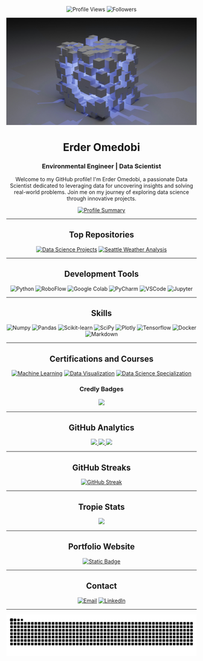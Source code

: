 <div align="center">

![Profile Views](https://komarev.com/ghpvc/?username=Omedobi&style=flat&labelColor=red&logo=github&label=PROFILE+VIEWS&color=971901)
![Followers](https://img.shields.io/github/followers/Omedobi?color=971901&logo=github&label=FOLLOWERS)

![Data Science Banner](https://github.com/Omedobi/Omedobi/blob/26daf52af7bcc117e5cccfa0e352a0e8e3eba54f/img/data-science.jpg)

# Erder Omedobi
### Environmental Engineer | Data Scientist 

Welcome to my GitHub profile! I'm Erder Omedobi, a passionate Data Scientist dedicated to leveraging data for uncovering insights and solving real-world problems. Join me on my journey of exploring data science through innovative projects.

[![Profile Summary](https://github-profile-summary-cards.vercel.app/api/cards/profile-details?username=Omedobi&theme=dark)](https://github.com/Omedobi)

---

## Top Repositories

[![Data Science Projects](https://github-readme-stats.vercel.app/api/pin/?username=Omedobi&theme=dark&hide_border=true&repo=Data-Science-Projects)](https://github.com/Omedobi/Data-Science-Projects)
[![Seattle Weather Analysis](https://github-readme-stats.vercel.app/api/pin/?username=Omedobi&theme=dark&hide_border=true&repo=Seattle-weather-analysis-and-forcast)](https://github.com/Omedobi/Seattle-weather-analysis-and-forcast)

---

## Development Tools

![Python](https://img.shields.io/badge/Python-FFD43B?style=for-the-badge&logo=python&logoColor=blue)
![RoboFlow](https://img.shields.io/badge/Roboflow-FYH83B?style=for-the-badge&logo=roboflow&logoColor=red)
![Google Colab](https://img.shields.io/badge/Colab-F9AB00?style=for-the-badge&logo=googlecolab&color=525252)
![PyCharm](https://img.shields.io/badge/PyCharm-000000.svg?&style=for-the-badge&logo=PyCharm&logoColor=white)
![VSCode](https://img.shields.io/badge/VSCode-0078D4?style=for-the-badge&logo=visual%20studio%20code&logoColor=white)
![Jupyter](https://img.shields.io/badge/Jupyter-FAC898?style=for-the-badge&logo=jupyter&logoColor=Orange)

---

## Skills

![Numpy](https://img.shields.io/badge/Numpy-777BB4?style=for-the-badge&logo=numpy&logoColor=white)
![Pandas](https://img.shields.io/badge/Pandas-2C2D72?style=for-the-badge&logo=pandas&logoColor=white)
![Scikit-learn](https://img.shields.io/badge/scikit_learn-F7931E?style=for-the-badge&logo=scikit-learn&logoColor=white)
![SciPy](https://img.shields.io/badge/SciPy-654FF0?style=for-the-badge&logo=SciPy&logoColor=white)
![Plotly](https://img.shields.io/badge/Plotly-239120?style=for-the-badge&logo=plotly&logoColor=white)
![Tensorflow](https://img.shields.io/badge/Tensorflow-734BB4?style=for-the-badge&logo=tensorflow&logoColor=white)
![Docker](https://img.shields.io/badge/Docker-856LB4?style=for-the-badge&logo=docker&logoColor=white)
![Markdown](https://img.shields.io/badge/Markdown-000000?style=for-the-badge&logo=markdown&logoColor=white)

---

## Certifications and Courses

[![Machine Learning](https://img.shields.io/badge/Machine%20Learning-Python-%20?style=flat&logo=coursera&color=blue)](https://www.coursera.org/account/accomplishments/certificate/6CMFAZYLRSXK)
[![Data Visualization](https://img.shields.io/badge/Data%20Visualization-Python-%20?style=flat&logo=coursera&color=blue)](https://www.coursera.org/account/accomplishments/certificate/CMXG3FZC6776)
[![Data Science Specialization](https://img.shields.io/badge/Data%20Science-Specialization-%20?style=flat&logo=coursera&color=blue)](https://www.coursera.org/account/accomplishments/specialization/certificate/KU8UXKH7DKJF)

### Credly Badges

[<img src="https://images.credly.com/size/220x220/images/b47e9b58-7f54-4981-b156-5e7d354c8215/Professional_Certificate_-_Data_Science.png" width="75"/>](https://www.credly.com/badges/0e625b61-3ddc-4a91-8e15-2e1beaa97651/)

---

## GitHub Analytics
[<img height="180em" src="https://github-readme-stats-eight-theta.vercel.app/api?username=Omedobi&show_icons=true&theme=dark&hide_border=true&include_all_commits=true&count_private=true"/> <img height="180em" src="https://github-readme-stats.vercel.app/api/top-langs/?username=Omedobi&layout=compact&theme=dark&hide_border=true"/> ![](http://github-profile-summary-cards.vercel.app/api/cards/productive-time?username=Omedobi&show_icons=true&theme=dark&utcOffset=8)](https://github.com/Omedobi)

---

## GitHub Streaks
[![GitHub Streak](https://streak-stats.demolab.com/?user=Omedobi)](https://git.io/streak-stats)

---

## Tropie Stats
![](https://github-profile-trophy.vercel.app/?username=Omedobi&theme=dark)

---

## Portfolio Website
[![Static Badge](https://img.shields.io/badge/Website-%20?style=for-the-badge&label=Portfolio&labelColor=dark&color=blue)](https://omedobi-portfolio.vercel.app)

----

## Contact
[![Email](https://img.shields.io/badge/Gmail-D14836?style=for-the-badge&logo=gmail&logoColor=white)](mailto:ikennaanyawuike@gmail.com) [![LinkedIn](https://img.shields.io/badge/LinkedIn-0077B5?style=for-the-badge&logo=linkedin&logoColor=white)](https://www.linkedin.com/in/anyawuike-ikenna)

---

![Snake animation](https://github.com/Omedobi/Omedobi/blob/0853957d0b6382d72b7006c1c16c223e25365dbf/assets/github-contribution-grid-snake.svg)

